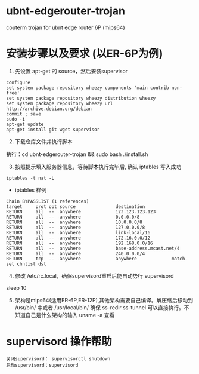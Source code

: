 # ubnt-edgerouter-trojan
couterm trojan for ubnt edge router 6P (mips64)

# 安装步骤以及要求 (以ER-6P为例)
1. 先设置 apt-get 的 source，然后安装supervisor
```
configure
set system package repository wheezy components 'main contrib non-free' 
set system package repository wheezy distribution wheezy 
set system package repository wheezy url http://archive.debian.org/debian
commit ; save
sudo -i
apt-get update
apt-get install git wget supervisor
```

2. 下载仓库文件并执行脚本

执行：cd ubnt-edgerouter-trojan && sudo bash ./install.sh

3. 按照提示填入服务器信息，等待脚本执行完毕后, 确认 iptables 写入成功

```
iptables -t nat -L
```

* iptables 样例  

```shell
Chain BYPASSLIST (1 references)
target     prot opt source               destination
RETURN     all  --  anywhere             123.123.123.123
RETURN     all  --  anywhere             0.0.0.0/8
RETURN     all  --  anywhere             10.0.0.0/8
RETURN     all  --  anywhere             127.0.0.0/8
RETURN     all  --  anywhere             link-local/16
RETURN     all  --  anywhere             172.16.0.0/12
RETURN     all  --  anywhere             192.168.0.0/16
RETURN     all  --  anywhere             base-address.mcast.net/4
RETURN     all  --  anywhere             240.0.0.0/4
RETURN     tcp  --  anywhere             anywhere             match-set chnlist dst
```
4. 修改 /etc/rc.local，确保supervisord重启后能自动势行
supervisord

sleep 10

5. 架构是mips64(适用ER-6P,ER-12P),其他架构需要自己编译。解压缩后移动到 /usr/bin/ 中或者 /usr/local/bin/ 确保 ss-redir ss-tunnel 可以直接执行。不知道自己是什么架构的输入 uname -a 查看

# supervisord 操作帮助
```
关闭supervisord： supervisorctl shutdown 
启动supervisord：supervisord
```
